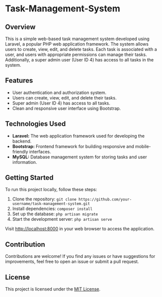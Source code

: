 # Task-Management-System

## Overview

This is a simple web-based task management system developed using Laravel, a popular PHP web application framework. The system allows users to create, view, edit, and delete tasks. Each task is associated with a user, and users with appropriate permissions can manage their tasks. Additionally, a super admin user (User ID 4) has access to all tasks in the system.

## Features

- User authentication and authorization system.
- Users can create, view, edit, and delete their tasks.
- Super admin (User ID 4) has access to all tasks.
- Clean and responsive user interface using Bootstrap.

## Technologies Used

- **Laravel:** The web application framework used for developing the backend.
- **Bootstrap:** Frontend framework for building responsive and mobile-friendly interfaces.
- **MySQL:** Database management system for storing tasks and user information.

## Getting Started

To run this project locally, follow these steps:

1. Clone the repository: `git clone https://github.com/your-username/task-management-system.git`
2. Install dependencies: `composer install`
3. Set up the database: `php artisan migrate`
4. Start the development server: `php artisan serve`

Visit [http://localhost:8000](http://localhost:8000) in your web browser to access the application.

## Contribution

Contributions are welcome! If you find any issues or have suggestions for improvements, feel free to open an issue or submit a pull request.

## License

This project is licensed under the [MIT License](LICENSE).

